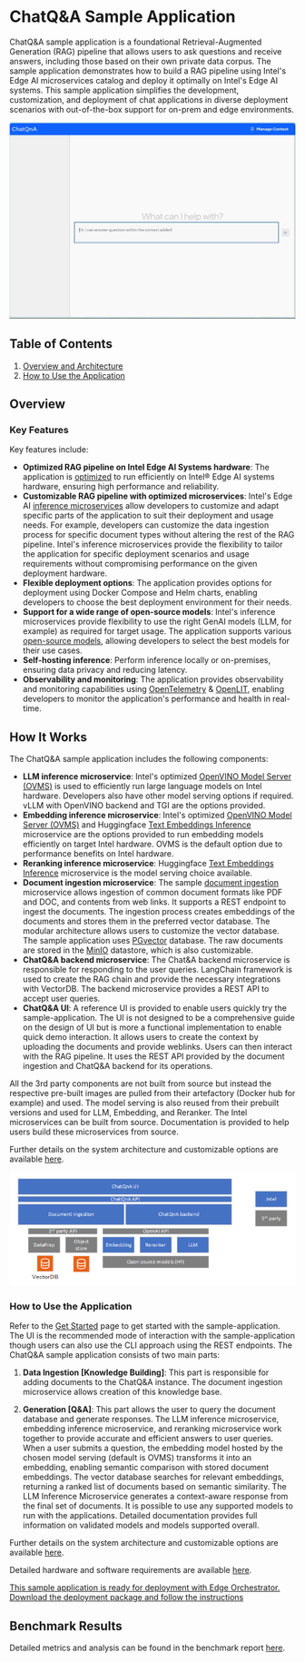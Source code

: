 # ChatQ&A Sample Application

ChatQ&A sample application is a foundational Retrieval-Augmented Generation (RAG) pipeline that allows users to ask questions and receive answers, including those based on their own private data corpus. The sample application demonstrates how to build a RAG pipeline using Intel's Edge AI microservices catalog and deploy it optimally on Intel's Edge AI systems. This sample application simplifies the development, customization, and deployment of chat applications in diverse deployment scenarios with out-of-the-box support for on-prem and edge environments.

![ChatQ&A web interface](./images/ChatQnA_Webpage.png)

## Table of Contents

1. [Overview and Architecture](#overview-and-architecture)
2. [How to Use the Application](#how-to-use-the-application)

## Overview

### Key Features

Key features include:

- **Optimized RAG pipeline on Intel Edge AI Systems hardware**: The application is [optimized](https://github.com/open-edge-platform/edge-ai-libraries/blob/main/sample-applications/chat-question-and-answer/docs/user-guide/benchmarks.md) to run efficiently on Intel® Edge AI systems hardware, ensuring high performance and reliability.
- **Customizable RAG pipeline with optimized microservices**: Intel's Edge AI [inference microservices](https://github.com/open-edge-platform/edge-ai-libraries/tree/main/microservices) allow developers to customize and adapt specific parts of the application to suit their deployment and usage needs. For example, developers can customize the data ingestion process for specific document types without altering the rest of the RAG pipeline. Intel's inference microservices provide the flexibility to tailor the application for specific deployment scenarios and usage requirements without compromising performance on the given deployment hardware.
- **Flexible deployment options**: The application provides options for deployment using Docker Compose and Helm charts, enabling developers to choose the best deployment environment for their needs.
- **Support for a wide range of open-source models**: Intel's inference microservices provide flexibility to use the right GenAI models (LLM, for example) as required for target usage. The application supports various [open-source models](https://huggingface.co/OpenVINO), allowing developers to select the best models for their use cases.
- **Self-hosting inference**: Perform inference locally or on-premises, ensuring data privacy and reducing latency.
- **Observability and monitoring**: The application provides observability and monitoring capabilities using [OpenTelemetry](https://opentelemetry.io/) & [OpenLIT](https://github.com/openlit/openlit), enabling developers to monitor the application's performance and health in real-time.

## How It Works

The ChatQ&A sample application includes the following components:

- **LLM inference microservice**: Intel's optimized [OpenVINO Model Server (OVMS)](https://github.com/openvinotoolkit/model_server) is used to efficiently run large language models on Intel hardware. Developers also have other model serving options if required. vLLM with OpenVINO backend and TGI are the options provided.
- **Embedding inference microservice**: Intel's optimized [OpenVINO Model Server (OVMS)](https://github.com/openvinotoolkit/model_server) and Huggingface [Text Embeddings Inference](https://github.com/huggingface/text-embeddings-inference) microservice are the options provided to run embedding models efficiently on target Intel hardware. OVMS is the default option due to performance benefits on Intel hardware.
- **Reranking inference microservice**: Huggingface [Text Embeddings Inference](https://github.com/huggingface/text-embeddings-inference) microservice is the model serving choice available.
- **Document ingestion microservice**: The sample [document ingestion](https://github.com/open-edge-platform/edge-ai-libraries/tree/main/microservices/document-ingestion/) microservice allows ingestion of common document formats like PDF and DOC, and contents from web links. It supports a REST endpoint to ingest the documents. The ingestion process creates embeddings of the documents and stores them in the preferred vector database. The modular architecture allows users to customize the vector database. The sample application uses [PGvector](https://github.com/pgvector/pgvector) database. The raw documents are stored in the [MinIO](https://github.com/minio/minio) datastore, which is also customizable.
- **ChatQ&A backend microservice**: The Chat&A backend microservice is responsible for responding to the user queries. LangChain framework is used to create the RAG chain and provide the necessary integrations with VectorDB. The backend microservice provides a REST API to accept user queries.
- **ChatQ&A UI**: A reference UI is provided to enable users quickly try the sample-application. The  UI is not designed to be a comprehensive guide on the design of UI but is more a functional implementation to enable quick demo interaction. It allows users to create the context by uploading the documents and provide weblinks. Users can then interact with the RAG pipeline. It uses the REST API provided by the document ingestion and ChatQ&A backend for its operations.

All the 3rd party components are not built from source but instead the respective pre-built images are pulled from their artefactory (Docker hub for example) and used. The model serving is also reused from their prebuilt versions and used for LLM, Embedding, and Reranker. The Intel microservices can be built from source. Documentation is provided to help users build these microservices from source. 

Further details on the system architecture and customizable options are available [here](https://github.com/open-edge-platform/edge-ai-libraries/blob/main/sample-applications/chat-question-and-answer/docs/user-guide/overview-architecture.md).

![System Architecture Diagram](./images/TEAI_ChatQnA.png)

### How to Use the Application

Refer to the [Get Started](https://github.com/open-edge-platform/edge-ai-libraries/blob/main/sample-applications/chat-question-and-answer/docs/user-guide/get-started.md) page to get started with the sample-application. The UI is the recommended mode of interaction with the sample-application though users can also use the CLI approach using the REST endpoints. The ChatQ&A sample application consists of two main parts:

1. **Data Ingestion [Knowledge Building]**: This part is responsible for adding documents to the ChatQ&A instance. The document ingestion microservice allows creation of this knowledge base.

2. **Generation [Q&A]**: This part allows the user to query the document database and generate responses. The LLM inference microservice, embedding inference microservice, and reranking microservice work together to provide accurate and efficient answers to user queries. When a user submits a question, the embedding model hosted by the chosen model serving (default is OVMS) transforms it into an embedding, enabling semantic comparison with stored document embeddings. The vector database searches for relevant embeddings, returning a ranked list of documents based on semantic similarity. The LLM Inference Microservice generates a context-aware response from the final set of documents. It is possible to use any supported models to run with the applications. Detailed documentation provides full information on validated models and models supported overall.

Further details on the system architecture and customizable options are available [here](https://github.com/open-edge-platform/edge-ai-libraries/blob/main/sample-applications/chat-question-and-answer/docs/user-guide/overview-architecture.md).

Detailed hardware and software requirements are available [here](https://github.com/open-edge-platform/edge-ai-libraries/blob/main/sample-applications/chat-question-and-answer/docs/user-guide/system-requirements.md).

[This sample application is ready for deployment with Edge Orchestrator. Download the deployment package and follow the instructions](https://github.com/open-edge-platform/edge-ai-libraries/blob/main/sample-applications/chat-question-and-answer/docs/user-guide/deploy-with-edge-orchestrator.md)

## Benchmark Results

Detailed metrics and analysis can be found in the benchmark report [here](https://github.com/open-edge-platform/edge-ai-libraries/blob/main/sample-applications/chat-question-and-answer/docs/user-guide/benchmarks.md).

<!--
## Support and Community

This section provides information on how to get support and engage with the community.
-->
